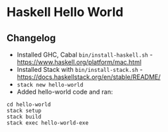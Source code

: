 # Haskell Hello World

## Changelog

- Installed GHC, Cabal `bin/install-haskell.sh` - https://www.haskell.org/platform/mac.html
- Installed Stack with `bin/install-stack.sh` - https://docs.haskellstack.org/en/stable/README/
- `stack new hello-world`
- Added hello-world code and ran:
```
cd hello-world
stack setup
stack build
stack exec hello-world-exe
```
